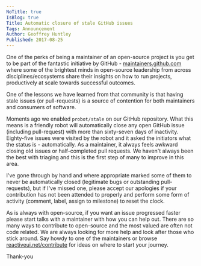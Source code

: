```yaml
---
NoTitle: true
IsBlog: true
Title: Automatic closure of stale GitHub issues
Tags: Announcement
Author: Geoffrey Huntley
Published: 2017-08-25
---
```


One of the perks of being a maintainer of an open-source project is you get to be part of the fantastic initiative by GitHub - [maintainers.github.com](https://maintainers.github.com) where some of the brightest minds in open-source leadership from across disciplines/ecosystems share their insights on how to run projects, productively at scale towards successful outcomes. 

One of the lessons we have learned from that community is that having stale issues (or pull-requests) is a source of contention for both maintainers and consumers of software. 

Moments ago we enabled `probot/stale` on our GitHub repository. What this means is a friendly robot will automatically close any open GitHub issue (including pull-request) with more than sixty-seven days of inactivity.  Eighty-five issues were visited by the robot and it asked the initiators what the status is - automatically. As a maintainer, it always feels awkward closing old issues or half-completed pull requests. We haven't always been the best with triaging and this is the first step of many to improve in this area. 

I've gone through by hand and where appropriate marked some of them to never be automatically closed (legitimate bugs or outstanding pull-requests), but if I've missed one, please accept our apologies if your contribution has not been attended to properly and perform some form of activity (comment, label, assign to milestone) to reset the clock.

As is always with open-source, if you want an issue progressed faster please start talks with a maintainer with how you can help out. There are so many ways to contribute to open-source and the most valued are often not code related. We are always looking for more help and look after those who stick around. Say howdy to one of the maintainers or browse [reactiveui.net/contribute](contribute/index.md) for ideas on where to start your journey.

Thank-you

